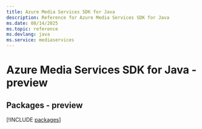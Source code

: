 ```yaml
---
title: Azure Media Services SDK for Java
description: Reference for Azure Media Services SDK for Java
ms.date: 08/14/2025
ms.topic: reference
ms.devlang: java
ms.service: mediaservices
---
```

# Azure Media Services SDK for Java - preview
## Packages - preview
[!INCLUDE [packages](media-services-index.md)]